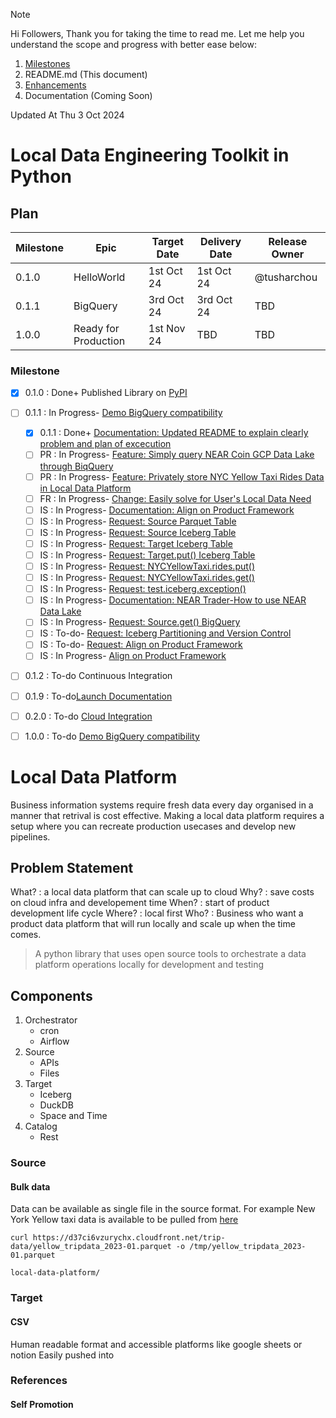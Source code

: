 > [!NOTE]
> Hi Followers,
> Thank you for taking the time to read me. Let me help you understand the scope and progress with better ease below:
> 1. [Milestones](https://github.com/tusharchou/local-data-platform/milestones)
> 2. README.md (This document) 
> 3. [Enhancements](https://github.com/tusharchou/local-data-platform/pulls)
> 6. Documentation (Coming Soon)

Updated At Thu 3 Oct 2024

# Local Data Engineering Toolkit in Python

## Plan

| Milestone | Epic                 | Target Date  | Delivery Date | Release Owner |
|-----------|----------------------|--------------|---------------|---------------|
| 0.1.0     | HelloWorld           | 1st Oct 24   | 1st Oct 24    | @tusharchou   |
| 0.1.1     | BigQuery             | 3rd Oct 24   | 3rd Oct 24    | TBD           |
| 1.0.0     | Ready for Production | 1st Nov 24   | TBD           | TBD           |

### Milestone

- [x] 0.1.0 : Done+ Published Library on [PyPI](https://pypi.org/project/local-data-platform/)

- [ ] 0.1.1 : In Progress- [Demo BigQuery compatibility](https://github.com/tusharchou/local-data-platform/milestone/2)
  - [x] 0.1.1 : Done+ [Documentation: Updated README to explain clearly problem and plan of excecution](https://github.com/tusharchou/local-data-platform/issues/6) 
  - [ ] PR : In Progress- [Feature: Simply query NEAR Coin GCP Data Lake through BiqQuery](https://github.com/tusharchou/local-data-platform/pull/25)
  - [ ] PR : In Progress- [Feature: Privately store NYC Yellow Taxi Rides Data in Local Data Platform](https://github.com/tusharchou/local-data-platform/pull/26)
  - [ ] FR : In Progress- [Change: Easily solve for User's Local Data Need](https://github.com/tusharchou/local-data-platform/pull/28)
  - [ ] IS : In Progress- [Documentation: Align on Product Framework](https://github.com/tusharchou/local-data-platform/issues/29)
  - [ ] IS : In Progress- [Request: Source Parquet Table](https://github.com/tusharchou/local-data-platform/issues/24)
  - [ ] IS : In Progress- [Request: Source Iceberg Table](https://github.com/tusharchou/local-data-platform/issues/21)
  - [ ] IS : In Progress- [Request: Target Iceberg Table](https://github.com/tusharchou/local-data-platform/issues/22)
  - [ ] IS : In Progress- [Request: Target.put() Iceberg Table](https://github.com/tusharchou/local-data-platform/issues/20)
  - [ ] IS : In Progress- [Request: NYCYellowTaxi.rides.put()](https://github.com/tusharchou/local-data-platform/issues/8)
  - [ ] IS : In Progress- [Request: NYCYellowTaxi.rides.get()](https://github.com/tusharchou/local-data-platform/issues/3)
  - [ ] IS : In Progress- [Request: test.iceberg.exception()](https://github.com/tusharchou/local-data-platform/issues/1)
  - [ ] IS : In Progress- [Documentation: NEAR Trader-How to use NEAR Data Lake](https://github.com/tusharchou/local-data-platform/issues/12)
  - [ ] IS : In Progress- [Request: Source.get() BigQuery](https://github.com/tusharchou/local-data-platform/issues/19)
  - [ ] IS : To-do- [Request: Iceberg Partitioning and Version Control](https://github.com/tusharchou/local-data-platform/issues/29)
  - [ ] IS : To-do- [Request: Align on Product Framework](https://github.com/tusharchou/local-data-platform/issues/29)
  - [ ] IS : In Progress- [Align on Product Framework](https://github.com/tusharchou/local-data-platform/issues/29)
- [ ] 0.1.2 : To-do Continuous Integration
- [ ] 0.1.9 : To-do[Launch Documentation](https://github.com/tusharchou/local-data-platform/milestone/2)
- [ ] 0.2.0 : To-do [Cloud Integration](https://github.com/tusharchou/local-data-platform/milestone/3)
- [ ] 1.0.0 : To-do [Demo BigQuery compatibility](https://github.com/tusharchou/local-data-platform/milestone/2)

# Local Data Platform 

Business information systems require fresh data every day organised in a manner that retrival is cost effective.
Making a local data platform requires a setup where you can recreate production usecases and develop new pipelines.

## Problem Statement

 What? : a local data platform that can scale up to cloud
 Why? : save costs on cloud infra and developement time
 When? : start of product development life cycle
 Where? : local first
 Who? : Business who want a product data platform that will run locally and scale up when the time comes.

> A python library that uses open source tools to orchestrate a data platform operations locally for development and testing

## Components 

1. Orchestrator 
   - cron
   - Airflow
2. Source
   - APIs
   - Files
3. Target
   - Iceberg
   - DuckDB
   - Space and Time
4. Catalog
   - Rest

### Source

#### Bulk data

Data can be available as single file in the source format. For example New York Yellow taxi data is available to be 
pulled from [here](https://www.nyc.gov/site/tlc/about/tlc-trip-record-data.page)

```
curl https://d37ci6vzurychx.cloudfront.net/trip-data/yellow_tripdata_2023-01.parquet -o /tmp/yellow_tripdata_2023-01.parquet
```
`local-data-platform/`

### Target

#### CSV

Human readable format and accessible platforms like google sheets or notion
Easily pushed into 
### References


#### Self Promotion

